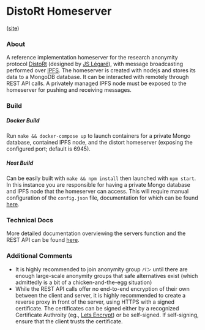 # DistoRt Homeserver
([site](https://ryco117.github.io/distort-server/))

### About
A reference implementation homeserver for the research anonymity protocol [DistoRt](https://distortapp.org) (designed by [JS Légaré](https://github.com/init-js)), with message broadcasting performed over [IPFS](https://ipfs.io). 
The homeserver is created with nodejs and stores its data to a MongoDB database. It can be interacted with remotely through REST API calls. 
A privately managed IPFS node must be exposed to the homeserver for pushing and receiving messages.

### Build
##### Docker Build
Run `make && docker-compose up` to launch containers for a private Mongo database, contained IPFS node, and the distort homeserver (exposing the configured port; default is 6945).

##### Host Build
Can be easily built with `make && npm install` then launched with `npm start`. In this instance you are responsible for having a private Mongo database and IPFS node that the homeserver can access.
This will require manual configuration of the `config.json` file, documentation for which can be found [here](https://ryco117.github.io/distort-server/docs/#configuration).

### Technical Docs
More detailed documentation overviewing the servers function and the REST API can be found [here](https://ryco117.github.io/distort-server/docs).

### Additional Comments
* It is highly recommended to join anonymity group `パン` until there are enough large-scale anonymity groups that safe alternatives exist (which admittedly is a bit of a chicken-and-the-egg situation)
* While the REST API calls offer no end-to-end encryption of their own between the client and server, it is highly recommended to create a reverse proxy in front of the server, using HTTPS with a 
signed certificate. The certificates can be signed either by a recognized Certificate Authroity (eg., [Lets Encrypt](https://letsencrypt.org/)) or be self-signed. If self-signing, ensure that the client trusts the certificate.
